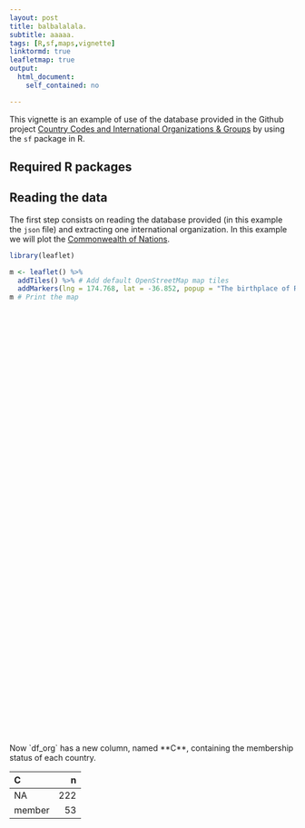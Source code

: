 ```yaml
---
layout: post
title: balbalalala.
subtitle: aaaaa.
tags: [R,sf,maps,vignette]
linktormd: true
leafletmap: true
output: 
  html_document: 
    self_contained: no

---
```



This vignette is an example of use of the database provided in the Github project [Country Codes and International Organizations & Groups](https://dieghernan.github.io/projects/countrycodes/) by using the `sf` package in R.

Required R packages
-------------------

Reading the data
----------------

The first step consists on reading the database provided (in this example the `json` file) and extracting one international organization. In this example we will plot the [Commonwealth of Nations](https://en.wikipedia.org/wiki/Commonwealth_of_Nations).

``` r
library(leaflet)

m <- leaflet() %>%
  addTiles() %>% # Add default OpenStreetMap map tiles
  addMarkers(lng = 174.768, lat = -36.852, popup = "The birthplace of R")
m # Print the map
```

<!--html_preserve-->
<div id="htmlwidget-e8e0d117b1e85136406f" style="height: 480px; width: 100%;padding-top: 56.25%;" class="leaflet html-widget"></div>
<script type="application/json" data-for="htmlwidget-e8e0d117b1e85136406f">{"x":{"options":{"crs":{"crsClass":"L.CRS.EPSG3857","code":null,"proj4def":null,"projectedBounds":null,"options":{}}},"calls":[{"method":"addTiles","args":["//{s}.tile.openstreetmap.org/{z}/{x}/{y}.png",null,null,{"minZoom":0,"maxZoom":18,"tileSize":256,"subdomains":"abc","errorTileUrl":"","tms":false,"noWrap":false,"zoomOffset":0,"zoomReverse":false,"opacity":1,"zIndex":1,"detectRetina":false,"attribution":"&copy; <a href=\"http://openstreetmap.org\">OpenStreetMap<\/a> contributors, <a href=\"http://creativecommons.org/licenses/by-sa/2.0/\">CC-BY-SA<\/a>"}]},{"method":"addMarkers","args":[-36.852,174.768,null,null,null,{"interactive":true,"draggable":false,"keyboard":true,"title":"","alt":"","zIndexOffset":0,"opacity":1,"riseOnHover":false,"riseOffset":250},"The birthplace of R",null,null,null,null,{"interactive":false,"permanent":false,"direction":"auto","opacity":1,"offset":[0,0],"textsize":"10px","textOnly":false,"className":"","sticky":true},null]}],"limits":{"lat":[-36.852,-36.852],"lng":[174.768,174.768]}},"evals":[],"jsHooks":[]}</script>
<!--/html_preserve-->
Now `df_org` has a new column, named **C**, containing the membership status of each country.

| C      |    n|
|:-------|----:|
| NA     |  222|
| member |   53|
